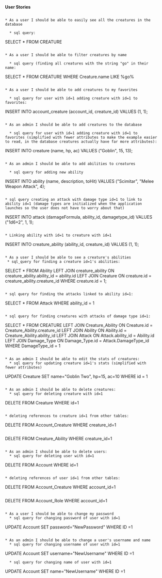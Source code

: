 **User Stories**

```

* As a user I should be able to easily see all the creatures in the database

  * sql query:
```
SELECT * FROM CREATURE
```

* As a user I should be able to filter creatures by name

  * sql query (finding all creatures with the string "go" in their name:
```
SELECT * FROM CREATURE WHERE Creature.name LIKE %go%
```

* As a user I should be able to add creatures to my favorites

  * sql query for user with id=1 adding creature with id=1 to favorites:
```
INSERT INTO account_creature (account_id, creature_id) VALUES (1, 1);
```

* As an admin I should be able to add creatures to the database

  * sql query for user with id=1 adding creature with id=1 to favorites (simplified with fewer attributes to make the example easier to read, in the database creatures actually have far more attributes):
```
INSERT INTO creature (name, hp, ac) VALUES ("Goblin", 15, 13);
```

* As an admin I should be able to add abilities to creatures

  * sql query for adding new ability
```
INSERT INTO ability (name, description, toHit) VALUES ("Scimitar", "Melee Weapon Attack", 4);
```

* sql query creating an attack with damage type id=1 to link to ability id=1 (damage types are initialized when the application launches so the user does not have to worry about that)
```
INSERT INTO attack (damageFormula, ability_id, damagetype_id) VALUES ("1d6+2", 1, 1);
```

* Linking ability with id=1 to creature with id=1

```
INSERT INTO creature_ability (ability_id, creature_id) VALUES (1, 1);
```

* As a user I should be able to see a creature's abilities
 * sql_query for finding a creature id=1's abilities:

```
SELECT * FROM Ability LEFT JOIN creature_ability ON creature_ability.ability_id = ability.id
LEFT JOIN Creature ON creature.id = creature_ability.creature_id WHERE creature.id = 1;
```

* sql query for finding the attacks linked to ability id=1:
```
SELECT * FROM Attack WHERE ability_id = 1
```

* sql query for finding creatures with attacks of damage type id=1:
```
SELECT * FROM CREATURE
LEFT JOIN Creature_Ability ON Creature.id = Creature_Ability.creature_id
LEFT JOIN Ability ON Ability.id = Creature_Ability.ability_id
LEFT JOIN Attack ON Attack.ability_id = Ability.id
LEFT JOIN Damage_Type ON Damage_Type.id = Attack.DamageType_id
WHERE DamageType_id = 1
```

* As an admin I should be able to edit the stats of creatures:
  * sql query for updating creature id=1's stats (simplified with fewer attributes)
```
UPDATE Creature
SET name="Goblin Two", hp=15, ac=10
WHERE id = 1
```

* As an admin I should be able to delete creatures:
  * sql query for deleting creature with id=1
```
DELETE FROM Creature WHERE id=1
```

* deleting references to creature id=1 from other tables:
```
DELETE FROM Account_Creature WHERE creature_id=1
```
```
DELETE FROM Creature_Ability WHERE creature_id=1
```

* As an admin I should be able to delete users:
  * sql query for deleting user with id=1
```
DELETE FROM Account WHERE id=1
```

* deleting references of user id=1 from other tables:
```
DELETE FROM Account_Creature WHERE account_id=1
```
```
DELETE FROM Account_Role WHERE account_id=1
```

* As a user I should be able to change my password
  * sql query for changing password of user with id=1
```
UPDATE Account
SET password="NewPassword"
WHERE ID =1
```

* As an admin I should be able to change a user's username and name
  * sql query for changing username of user with id=1
```
UPDATE Account
SET username="NewUsername"
WHERE ID =1
```
  * sql query for changing name of user with id=1
```
UPDATE Account
SET name="NewUsername"
WHERE ID =1
```